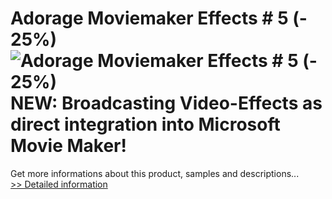 # Adorage Moviemaker Effects # 5 (- 25%)<br />![Adorage Moviemaker Effects # 5 (- 25%)](https://mycommerce.akamaized.net/api/pimages/P300380003/BIG/300380003.GIF)<br />NEW: Broadcasting Video-Effects as direct integration into Microsoft Movie Maker!
 Get more informations about this product, samples and descriptions...<br />[>> Detailed information](https://secure.element5.com/esales/product.html?productid=300380003&affiliateid=200057808)